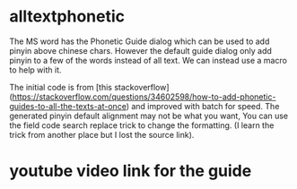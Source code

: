 # alltextphonetic
The MS word has the Phonetic Guide dialog which can be used to add pinyin above chinese chars. However the default guide dialog only add pinyin to a few of the words instead of all text. We can instead use a macro to help with it.

The initial code is from [this stackoverflow] (https://stackoverflow.com/questions/34602598/how-to-add-phonetic-guides-to-all-the-texts-at-once) and improved with batch for speed. The generated pinyin default alignment may not be what you want, You can use the field code search replace trick to change the formatting. (I learn the trick from another place but I lost the source link).

# youtube video link for the guide
